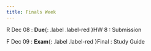 ```yaml
---
title: Finals Week
---
```


R Dec 08
: **Due**{: .label .label-red }HW 8
  : Submission

F Dec 09
: **Exam**{: .label .label-red }Final
  : Study Guide
